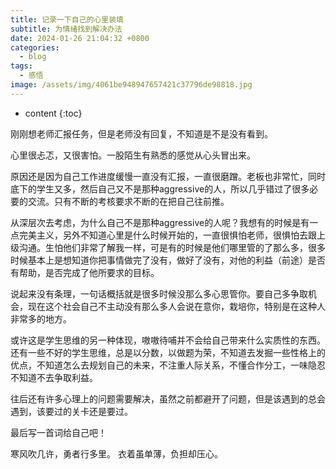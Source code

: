 ```yaml
---
title: 记录一下自己的心里装填
subtitle: 为情绪找到解决办法
date: 2024-01-26 21:04:32 +0800
categories:
  - blog
tags:
  - 感悟
image: /assets/img/4061be948947657421c37796de98818.jpg
---
```

* content
{:toc}

刚刚想老师汇报任务，但是老师没有回复，不知道是不是没有看到。

心里很忐忑，又很害怕。一股陌生有熟悉的感觉从心头冒出来。

原因还是因为自己工作进度缓慢一直没有汇报，一直很磨蹭。老板也非常忙，同时底下的学生又多，然后自己又不是那种aggressive的人，所以几乎错过了很多必要的交流。只有不断的考核要求不断的在把自己往前推。

从深层次去考虑，为什么自己不是那种aggressive的人呢？我想有的时候是有一点完美主义，另外不知道心里是什么时候开始的，一直很惧怕老师，很惧怕去跟上级沟通。生怕他们非常了解我一样，可是有的时候是他们哪里管的了那么多，很多时候基本上是想知道你把事情做完了没有，做好了没有，对他的利益（前途）是否有帮助，是否完成了他所要求的目标。

说起来没有条理，一句话概括就是很多时候没那么多心思管你。要自己多争取机会，现在这个社会自己不主动没有那么多人会说在意你，栽培你，特别是在这种人非常多的地方。

或许这是学生思维的另一种体现，嗷嗷待哺并不会给自己带来什么实质性的东西。还有一些不好的学生思维，总是以分数，以做题为荣，不知道去发掘一些性格上的优点，不知道怎么去规划自己的未来，不注重人际关系，不懂合作分工，一味隐忍不知道不去争取利益。

往后还有许多心理上的问题需要解决，虽然之前都避开了问题，但是该遇到的总会遇到，该要过的关卡还是要过。

最后写一首词给自己吧！

寒风吹几许，勇者行多里。
衣着虽单薄，负担却压心。



